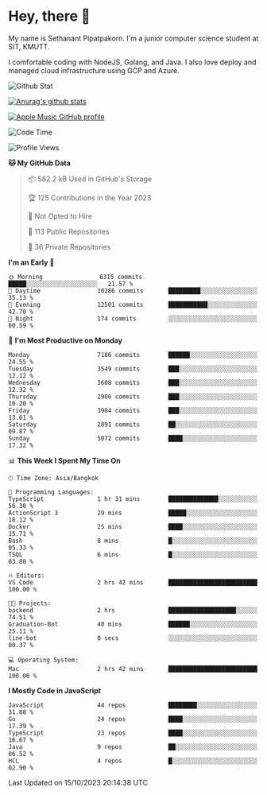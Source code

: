 # Hey, there 🙌
My name is Sethanant Pipatpakorn. I'm a junior computer science student at SIT, KMUTT.

I comfortable coding with NodeJS, Golang, and Java. I also love deploy and managed cloud infrastructure using GCP and Azure.

![Github Stat](https://github-profile-summary-cards.vercel.app/api/cards/profile-details?username=thetkpark&theme=dracula)

[![Anurag's github stats](https://github-readme-stats.vercel.app/api?username=thetkpark&count_private=true&show_icons=true&theme=tokyonight)](https://github.com/anuraghazra/github-readme-stats)

[![Apple Music GitHub profile](https://apple-music-github-profile.rayriffy.com/theme/light.svg?uid=000347.6120fcbefcb74cd59d65c108cc315787.1333)](https://github.com/rayriffy/apple-music-github-profile)

<!--START_SECTION:waka-->
![Code Time](http://img.shields.io/badge/Code%20Time-1%2C020%20hrs%2028%20mins-blue)

![Profile Views](http://img.shields.io/badge/Profile%20Views-2-blue)

**🐱 My GitHub Data** 

> 📦 582.2 kB Used in GitHub's Storage 
 > 
> 🏆 125 Contributions in the Year 2023
 > 
> 🚫 Not Opted to Hire
 > 
> 📜 113 Public Repositories 
 > 
> 🔑 36 Private Repositories 
 > 
**I'm an Early 🐤** 

```text
🌞 Morning                6315 commits        █████░░░░░░░░░░░░░░░░░░░░   21.57 % 
🌆 Daytime                10286 commits       █████████░░░░░░░░░░░░░░░░   35.13 % 
🌃 Evening                12501 commits       ███████████░░░░░░░░░░░░░░   42.70 % 
🌙 Night                  174 commits         ░░░░░░░░░░░░░░░░░░░░░░░░░   00.59 % 
```
📅 **I'm Most Productive on Monday** 

```text
Monday                   7186 commits        ██████░░░░░░░░░░░░░░░░░░░   24.55 % 
Tuesday                  3549 commits        ███░░░░░░░░░░░░░░░░░░░░░░   12.12 % 
Wednesday                3608 commits        ███░░░░░░░░░░░░░░░░░░░░░░   12.32 % 
Thursday                 2986 commits        ███░░░░░░░░░░░░░░░░░░░░░░   10.20 % 
Friday                   3984 commits        ███░░░░░░░░░░░░░░░░░░░░░░   13.61 % 
Saturday                 2891 commits        ██░░░░░░░░░░░░░░░░░░░░░░░   09.87 % 
Sunday                   5072 commits        ████░░░░░░░░░░░░░░░░░░░░░   17.32 % 
```


📊 **This Week I Spent My Time On** 

```text
🕑︎ Time Zone: Asia/Bangkok

💬 Programming Languages: 
TypeScript               1 hr 31 mins        ██████████████░░░░░░░░░░░   56.30 % 
ActionScript 3           29 mins             █████░░░░░░░░░░░░░░░░░░░░   18.12 % 
Docker                   25 mins             ████░░░░░░░░░░░░░░░░░░░░░   15.71 % 
Bash                     8 mins              █░░░░░░░░░░░░░░░░░░░░░░░░   05.33 % 
TSQL                     6 mins              █░░░░░░░░░░░░░░░░░░░░░░░░   03.88 % 

🔥 Editors: 
VS Code                  2 hrs 42 mins       █████████████████████████   100.00 % 

🐱‍💻 Projects: 
backend                  2 hrs               ███████████████████░░░░░░   74.51 % 
Graduation-Bot           40 mins             ██████░░░░░░░░░░░░░░░░░░░   25.11 % 
line-bot                 0 secs              ░░░░░░░░░░░░░░░░░░░░░░░░░   00.37 % 

💻 Operating System: 
Mac                      2 hrs 42 mins       █████████████████████████   100.00 % 
```

**I Mostly Code in JavaScript** 

```text
JavaScript               44 repos            ████████░░░░░░░░░░░░░░░░░   31.88 % 
Go                       24 repos            ████░░░░░░░░░░░░░░░░░░░░░   17.39 % 
TypeScript               23 repos            ████░░░░░░░░░░░░░░░░░░░░░   16.67 % 
Java                     9 repos             ██░░░░░░░░░░░░░░░░░░░░░░░   06.52 % 
HCL                      4 repos             █░░░░░░░░░░░░░░░░░░░░░░░░   02.90 % 
```




 Last Updated on 15/10/2023 20:14:38 UTC
<!--END_SECTION:waka-->
